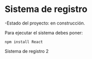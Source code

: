 <h1> Sistema de registro</h1>

-Estado del proyecto: en construcción.

Para ejecutar el sistema debes poner:

```npm install React```

Sistema de registro 2
